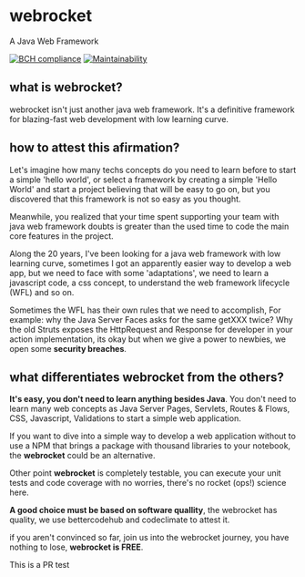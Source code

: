 # webrocket
A Java Web Framework

[![BCH compliance](https://bettercodehub.com/edge/badge/andersonfonseka/webrocket?branch=main)](https://bettercodehub.com/)
[![Maintainability](https://api.codeclimate.com/v1/badges/26b42530a23a30a711de/maintainability)](https://codeclimate.com/github/andersonfonseka/webrocket/maintainability)

## what is webrocket?

webrocket isn't just another java web framework. It's a definitive framework for blazing-fast web development with low learning curve.

## how to attest this afirmation?

Let's imagine how many techs concepts do you need to learn before to start a simple 'hello world', or select a framework by creating a simple 'Hello World' and start a project believing that will be easy to go on, but you discovered that this framework is not so easy as you thought.

Meanwhile, you realized that your time spent supporting your team with java web framework doubts is greater than the used time to code the main core features in the project.

Along the 20 years, I've been looking for a java web framework with low learning curve, sometimes I got an apparently easier way to develop a web app, but we need to face with some 'adaptations', we need to learn a javascript code, a css concept, to understand the web framework lifecycle (WFL) and so on.

Sometimes the WFL has their own rules that we need to accomplish, For example: why the Java Server Faces asks for the same getXXX twice? Why the old Struts exposes the HttpRequest and Response for developer in your action implementation, its okay but when we give a power to newbies, we open some **security breaches**.

## what differentiates webrocket from the others?

**It's easy, you don't need to learn anything besides Java**.
You don't need to learn many web concepts as Java Server Pages, Servlets, Routes & Flows, CSS, Javascript, Validations to start a simple web application.

If you want to dive into a simple way to develop a web application without to use a NPM that brings a package with thousand libraries to your notebook, the **webrocket** could be an alternative.

Other point **webrocket** is completely testable, you can execute your unit tests and code coverage with no worries, there's no rocket (ops!) science here. 

**A good choice must be based on software quallity**, the webrocket has quality, we use bettercodehub and codeclimate to attest it.

if you aren't convinced so far, join us into the webrocket journey, you have nothing to lose, **webrocket is FREE**.

This is a PR test